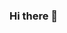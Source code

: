 ### Hi there 👋

<!--
**lauramariaoliv/lauramariaoliv** is a ✨ _special_ ✨ repository because its `README.md` (this file) appears on your GitHub profile.
- 🌱 I’m currently learning english! and i love it.
- 🤔 I’m looking for help with math, i have difficult on that.
- 💬 Ask me about my life.
- 📫 How to reach me: ...
- 😄 Pronouns: she|her
- ⚡ Fun fact: i love to read books, and i love dogs, i realy love them.
-->

